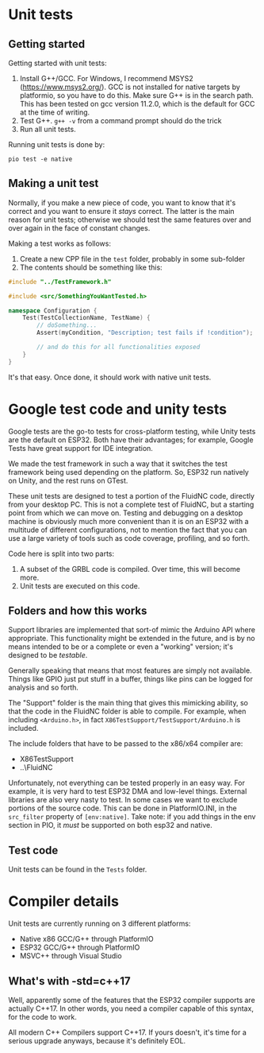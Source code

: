 # Unit tests

## Getting started

Getting started with unit tests:

1. Install G++/GCC. For Windows, I recommend MSYS2 (https://www.msys2.org/). 
   GCC is not installed for native targets by platformio, so you have to do 
   this. Make sure G++ is in the search path. This has been tested on gcc 
   version 11.2.0, which is the default for GCC at the time of writing.
2. Test G++. `g++ -v` from a command prompt should do the trick
3. Run all unit tests. 

Running unit tests is done by:

`pio test -e native`

## Making a unit test

Normally, if you make a new piece of code, you want to know that it's correct
and you want to ensure it *stays* correct. The latter is the main reason 
for unit tests; otherwise we should test the same features over and over 
again in the face of constant changes.

Making a test works as follows:

1. Create a new CPP file in the `test` folder, probably in some sub-folder
2. The contents should be something like this:

```c++
#include "../TestFramework.h"

#include <src/SomethingYouWantTested.h>

namespace Configuration {
    Test(TestCollectionName, TestName) {
        // doSomething...
        Assert(myCondition, "Description; test fails if !condition");

        // and do this for all functionalities exposed
    }
}

```

It's that easy. Once done, it should work with native unit tests.

# Google test code and unity tests

Google tests are the go-to tests for cross-platform testing, while 
Unity tests are the default on ESP32. Both have their advantages; for
example, Google Tests have great support for IDE integration.

We made the test framework in such a way that it switches the test 
framework being used depending on the platform. So, ESP32 run natively
on Unity, and the rest runs on GTest. 

These unit tests are designed to test a portion of the FluidNC
code, directly from your desktop PC. This is not a complete test of 
FluidNC, but a starting point from which we can move on. Testing and 
debugging on a desktop machine is obviously much more convenient than 
it is on an ESP32 with a multitude of different configurations, not to
mention the fact that you can use a large variety of tools such as 
code coverage, profiling, and so forth.

Code here is split into two parts:
1. A subset of the GRBL code is compiled. Over time, this will become more.
2. Unit tests are executed on this code.

## Folders and how this works

Support libraries are implemented that sort-of mimic the Arduino API where
appropriate. This functionality might be extended in the future, and is by 
no means intended to be or a complete or even a "working" version; it's 
designed to be _testable_.

Generally speaking that means that most features are simply not available. 
Things like GPIO just put stuff in a buffer, things like pins can be logged
for analysis and so forth. 

The "Support" folder is the main thing that gives this mimicking ability,
so that the code in the FluidNC folder is able to compile. For example,
when including `<Arduino.h>`, in fact `X86TestSupport/TestSupport/Arduino.h` is included.

The include folders that have to be passed to the x86/x64 compiler are:

- X86TestSupport
- ..\FluidNC

Unfortunately, not everything can be tested properly in an easy way. For 
example, it is very hard to test ESP32 DMA and low-level things. External 
libraries are also very nasty to test. In some cases we want to exclude 
portions of the source code. This can be done in PlatformIO.INI, in the
`src_filter` property of `[env:native]`. Take note: if you add things 
in the env section in PIO, it *must* be supported on both esp32 and native.

## Test code

Unit tests can be found in the `Tests` folder.

# Compiler details

Unit tests are currently running on 3 different platforms:

- Native x86 GCC/G++ through PlatformIO
- ESP32 GCC/G++ through PlatformIO
- MSVC++ through Visual Studio

## What's with -std=c++17

Well, apparently some of the features that the ESP32 compiler supports are 
actually C++17. In other words, you need a compiler capable of this syntax,
for the code to work.

All modern C++ Compilers support C++17. If yours doesn't, it's time for a
serious upgrade anyways, because it's definitely EOL.
